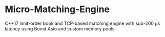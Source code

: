 # Micro-Matching-Engine
C++17 limit-order book and TCP-based matching engine with sub-200 µs latency using Boost.Asio and custom memory pools.

